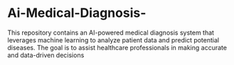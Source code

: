 # Ai-Medical-Diagnosis-
This repository contains an AI-powered medical diagnosis system that leverages machine learning to analyze patient data and predict potential diseases. The goal is to assist healthcare professionals in making accurate and data-driven decisions
